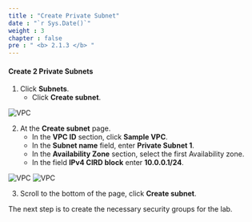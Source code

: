 ```yaml
---
title : "Create Private Subnet"
date : "`r Sys.Date()`"
weight : 3
chapter : false
pre : " <b> 2.1.3 </b> "
---
```


#### Create 2 Private Subnets

1. Click **Subnets**.
   + Click **Create subnet**.

![VPC](/images/2.preparation/0090-CreateVPC.png)



2. At the **Create subnet** page.
   + In the **VPC ID** section, click **Sample VPC**.
   + In the **Subnet name** field, enter **Private Subnet 1**.
   + In the **Availability Zone** section, select the first Availability zone.
   + In the field **IPv4 CIRD block** enter **10.0.0.1/24**.

![VPC](/images/2.preparation/010-CreateVPC.png)
![VPC](/images/2.preparation/009-CreateVPC.png)

3. Scroll to the bottom of the page, click **Create subnet**.

The next step is to create the necessary security groups for the lab.